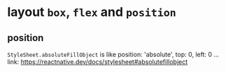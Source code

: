 # layout `box`, `flex` and `position`

## position
`StyleSheet.absoluteFillObject` is like position: 'absolute', top: 0, left: 0 ... <br>
link: https://reactnative.dev/docs/stylesheet#absolutefillobject <br>

